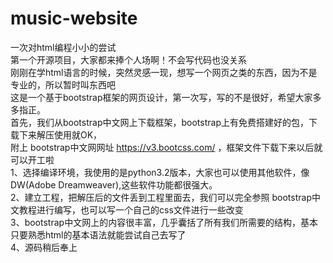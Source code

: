 # music-website<br>
一次对html编程小小的尝试<br>
第一个开源项目，大家都来捧个人场啊！不会写代码也没关系<br>
刚刚在学html语言的时候，突然灵感一现，想写一个网页之类的东西，因为不是专业的，所以暂时叫东西吧<br>
这是一个基于bootstrap框架的网页设计，第一次写，写的不是很好，希望大家多多指正。<br>
首先，我们从bootstrap中文网上下载框架，bootstrap上有免费搭建好的包，下载下来解压使用就OK，<br>
附上 bootstrap中文网网址 https://v3.bootcss.com/ ，框架文件下载下来以后就可以开工啦<br>
1、选择编译环境，我使用的是python3.2版本，大家也可以使用其他软件，像DW(Adobe Dreamweaver),这些软件功能都很强大。<br>
2、建立工程，把解压后的文件丢到工程里面去，我们可以完全参照 bootstrap中文教程进行编写，也可以写一个自己的css文件进行一些改变<br>
3、bootstrap中文网上的内容很丰富，几乎囊括了所有我们所需要的结构，基本只要熟悉html的基本语法就能尝试自己去写了<br>
4、源码稍后奉上
